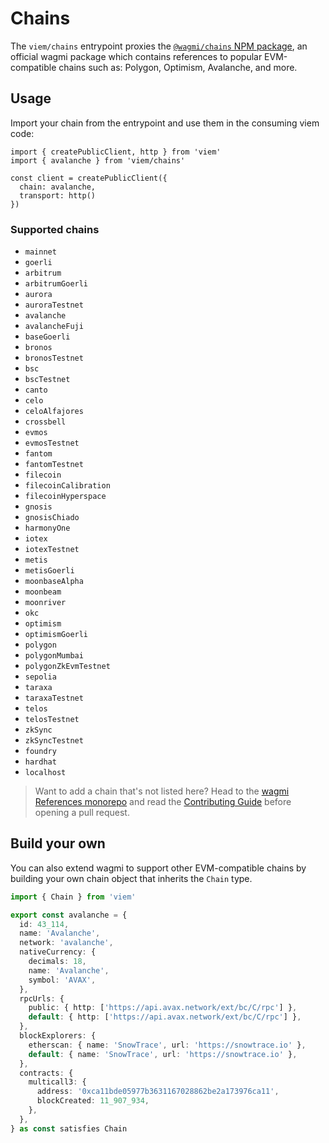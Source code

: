 # Chains

The `viem/chains` entrypoint proxies the [`@wagmi/chains` NPM package](https://npm.im/@wagmi/chains), an official wagmi package which contains references to popular EVM-compatible chains such as: Polygon, Optimism, Avalanche, and more.

## Usage

Import your chain from the entrypoint and use them in the consuming viem code:

```tsx {2,5}
import { createPublicClient, http } from 'viem'
import { avalanche } from 'viem/chains'

const client = createPublicClient({
  chain: avalanche,
  transport: http()
})
```

### Supported chains

- `mainnet`
- `goerli`
- `arbitrum`
- `arbitrumGoerli`
- `aurora`
- `auroraTestnet`
- `avalanche`
- `avalancheFuji`
- `baseGoerli`
- `bronos`
- `bronosTestnet`
- `bsc`
- `bscTestnet`
- `canto`
- `celo`
- `celoAlfajores`
- `crossbell`
- `evmos`
- `evmosTestnet`
- `fantom`
- `fantomTestnet`
- `filecoin`
- `filecoinCalibration`
- `filecoinHyperspace`
- `gnosis`
- `gnosisChiado`
- `harmonyOne`
- `iotex`
- `iotexTestnet`
- `metis`
- `metisGoerli`
- `moonbaseAlpha`
- `moonbeam`
- `moonriver`
- `okc`
- `optimism`
- `optimismGoerli`
- `polygon`
- `polygonMumbai`
- `polygonZkEvmTestnet`
- `sepolia`
- `taraxa`
- `taraxaTestnet`
- `telos`
- `telosTestnet`
- `zkSync`
- `zkSyncTestnet`
- `foundry`
- `hardhat`
- `localhost`

> Want to add a chain that's not listed here? Head to the [wagmi References monorepo](https://github.com/wagmi-dev/references) and read the [Contributing Guide](https://github.com/wagmi-dev/references/blob/main/.github/CONTRIBUTING.md) before opening a pull request.

## Build your own

You can also extend wagmi to support other EVM-compatible chains by building your own chain object that inherits the `Chain` type.

```ts
import { Chain } from 'viem'

export const avalanche = {
  id: 43_114,
  name: 'Avalanche',
  network: 'avalanche',
  nativeCurrency: {
    decimals: 18,
    name: 'Avalanche',
    symbol: 'AVAX',
  },
  rpcUrls: {
    public: { http: ['https://api.avax.network/ext/bc/C/rpc'] },
    default: { http: ['https://api.avax.network/ext/bc/C/rpc'] },
  },
  blockExplorers: {
    etherscan: { name: 'SnowTrace', url: 'https://snowtrace.io' },
    default: { name: 'SnowTrace', url: 'https://snowtrace.io' },
  },
  contracts: {
    multicall3: {
      address: '0xca11bde05977b3631167028862be2a173976ca11',
      blockCreated: 11_907_934,
    },
  },
} as const satisfies Chain
```